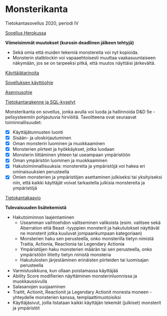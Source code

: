 # Monsterikanta
Tietokantasovellus 2020, periodi IV

[Sovellus Herokussa](http://tsoha-monsterikanta.herokuapp.com/)

**Viimeisimmät muutokset (kurssin deadlinen jälkeen tehtyjä)**
- Sekä omia että muiden tekemiä monstereita voi nyt kopioida.
- Monsterin statblockin voi vapaaehtoisesti muuttaa vaakasuuntaiseen näkymään, jos se on tarpeeksi pitkä, että muutos näyttäisi järkevältä.

[Käyttäjätarinoita](https://github.com/luuranko/monsterikanta/blob/master/documentation/userstory.md)

[Sovelluksen käyttöohje](https://github.com/luuranko/monsterikanta/blob/master/documentation/guide.md)

[Asennusohje](https://github.com/luuranko/monsterikanta/blob/master/documentation/installation.md)

[Tietokantarakenne ja SQL-kyselyt](https://github.com/luuranko/monsterikanta/blob/master/documentation/sql.md)

Monsterikanta on sovellus, jonka avulla voi luoda ja hallinnoida D&D 5e -pelisysteemiin pohjautuvia hirviöitä.
Tavoitteena ovat seuraavat toiminnallisuudet:
- [x] Käyttäjätunnusten luonti 
- [x] Sisään- ja uloskirjautuminen
- [x] Oman monsterin luominen ja muokkaaminen
- [x] Monsterien piirteet ja hyökkäykset, jotka luodaan
- [x] Monsterin liittäminen yhteen tai useampaan ympäristöön
- [x] Oman ympäristön luominen ja muokkaaminen
- [x] Hakutoiminnallisuuksia: monstereita ja ympäristöjä voi hakea eri ominaisuuksien perusteella
- [x] Omien monsterien ja ympäristöjen asettaminen julkiseksi tai yksityiseksi niin, että kaikki käyttäjät voivat tarkastella julkisia monstereita ja ympäristöjä

[Tietokantakaavio](https://github.com/luuranko/monsterikanta/blob/master/documentation/tietokantakaavio.png)

**Tulevaisuuden lisätekemistä**
- Hakutoiminnon laajentaminen
  - Useamman vaihtoehdon valitseminen valikoista (esim. valitsee sekä Aberration että Beast -tyyppien monsterit ja hakutulokset näyttävät ne monsterit jotka kuuluvat jompaankumpaan kategoriaan)
  - Monsterien haku sen perusteella, onko monsterilla tietyn nimistä Traitia, Actionia, Reactionia tai Legendary Actionia
  - Ympäristöjen haku monsterien määrän tai sen perusteella, onko ympäristöön liitetty tietyn nimistä monsteria
  - Hakutulosten järjestäminen erinäisten piirteiden tai luomisajan perusteella
- Varmistusikkuna, kun ollaan poistamassa käyttäjää
- Ability Score modifierien näyttäminen monsterinluonnissa ja muokkaussivulla
- Salasanojen suojaaminen
- Traitit, Actionit, Reactionit ja Legendary Actionit monesta moneen -yhteydelle monsterien kanssa, templaattimuotoisiksi
- Käyttäjäsivut, joilla listataan kaikki käyttäjän tekemät (julkiset) monsterit ja ympäristöt
